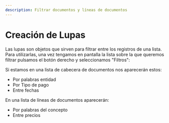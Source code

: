 ```yaml
---
description: Filtrar documentos y líneas de documentos
---
```


# Creación de Lupas

Las lupas son objetos que sirven para filtrar entre los registros de una lista. Para utilizarlas, una vez tengamos en pantalla la lista sobre la que queremos filtrar pulsamos el botón derecho y seleccionamos "Filtros":

Si estamos en una lista de cabecera de documentos nos aparecerán estos:

* Por palabras entidad 
* Por Tipo de pago 
* Entre fechas 

En una lista de líneas de documentos aparecerán:

* Por palabras del concepto 
* Entre precios


